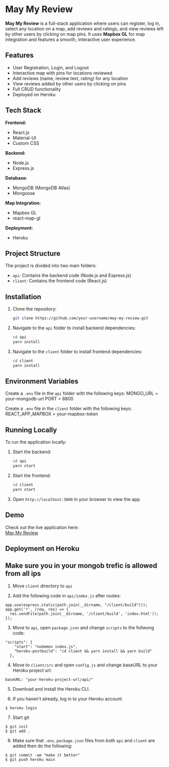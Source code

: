 # May My Review

**May My Review** is a full-stack application where users can register, log in, select any location on a map, add reviews and ratings, and view reviews left by other users by clicking on map pins. It uses **Mapbox GL** for map integration and features a smooth, interactive user experience.

## Features

- User Registration, Login, and Logout
- Interactive map with pins for locations reviewed
- Add reviews (name, review text, rating) for any location
- View reviews added by other users by clicking on pins
- Full CRUD functionality
- Deployed on Heroku

## Tech Stack

**Frontend:**

- React.js
- Material-UI
- Custom CSS

**Backend:**

- Node.js
- Express.js

**Database:**

- MongoDB (MongoDB Atlas)
- Mongoose

**Map Integration:**

- Mapbox GL
- react-map-gl

**Deployment:**

- Heroku

## Project Structure

The project is divided into two main folders:

- `api`: Contains the backend code (Node.js and Express.js)
- `client`: Contains the frontend code (React.js)

## Installation

1. Clone the repository:

   ```bash
   git clone https://github.com/your-username/may-my-review.git
   ```

2. Navigate to the `api` folder to install backend dependencies:

   ```bash
   cd api
   yarn install
   ```

3. Navigate to the `client` folder to install frontend dependencies:
   ```bash
   cd client
   yarn install
   ```

## Environment Variables

Create a `.env` file in the `api` folder with the following keys:
MONGO_URL = your-mongodb-url
PORT = 8800

Create a `.env` file in the `client` folder with the following keys:
REACT_APP_MAPBOX = your-mapbox-token

## Running Locally

To run the application locally:

1. Start the backend:

   ```bash
   cd api
   yarn start
   ```

2. Start the frontend:

   ```bash
   cd client
   yarn start
   ```

3. Open `http://localhost:3000` in your browser to view the app.

## Demo

Check out the live application here:  
[May My Review](https://map-my-review-20b14fa53c61.herokuapp.com/)

## Deployment on Heroku

## Make sure you in your mongob trefic is allowed from all ips

1. Move `client` directory to `api`

2. Add the following code in `api/index.js` after routes:

```
app.use(express.static(path.join(__dirname, "/client/build")));
app.get('*', (req, res) => {
  res.sendFile(path.join(__dirname, '/client/build', 'index.html'));
});
```

3. Move to `api`, open `package.json` and change `scripts` to the follwong code:

```
"scripts": {
    "start": "nodemon index.js",
    "heroku-postbuild": "cd client && yarn install && yarn build"
  },
```

4. Move to `client/src` and open `config.js` and change baseURL to your Heroku project url:

```
baseURL: "your-heroku-project-url/api/"
```

5. Download and install the Heroku CLI.

6. If you haven't already, log in to your Heroku account.

```
$ heroku login
```

7. Start git

```
$ git init
$ git add .
```

8. Make sure that `.env`, `package.json` files from both `api` and `client` are added then do the following:

```
$ git commit -am "make it better"
$ git push heroku main
```
